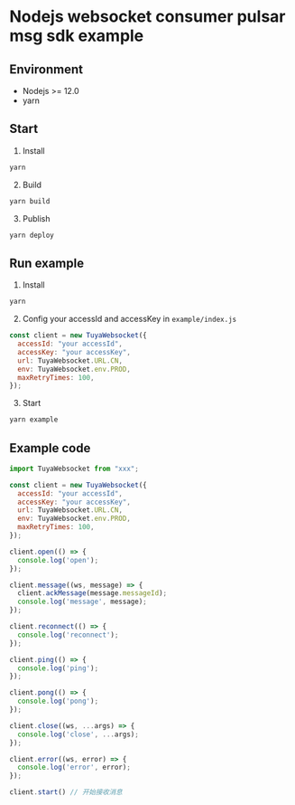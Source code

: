 # Nodejs websocket consumer pulsar msg sdk example

## Environment

+ Nodejs >= 12.0
+ yarn

## Start

1. Install
```bash
yarn
```

2. Build
```bash
yarn build
```

3. Publish
```bash
yarn deploy
```

## Run example

1. Install
```bash
yarn
```

2. Config your accessId and accessKey in `example/index.js`

```js
const client = new TuyaWebsocket({
  accessId: "your accessId",
  accessKey: "your accessKey",
  url: TuyaWebsocket.URL.CN,
  env: TuyaWebsocket.env.PROD,
  maxRetryTimes: 100,
});
```

3. Start
```bash
yarn example
```

## Example code

```js
import TuyaWebsocket from "xxx";

const client = new TuyaWebsocket({
  accessId: "your accessId",
  accessKey: "your accessKey",
  url: TuyaWebsocket.URL.CN,
  env: TuyaWebsocket.env.PROD,
  maxRetryTimes: 100,
});

client.open(() => {
  console.log('open');
});

client.message((ws, message) => {
  client.ackMessage(message.messageId);
  console.log('message', message);
});

client.reconnect(() => {
  console.log('reconnect');
});

client.ping(() => {
  console.log('ping');
});

client.pong(() => {
  console.log('pong');
});

client.close((ws, ...args) => {
  console.log('close', ...args);
});

client.error((ws, error) => {
  console.log('error', error);
});

client.start() // 开始接收消息

```